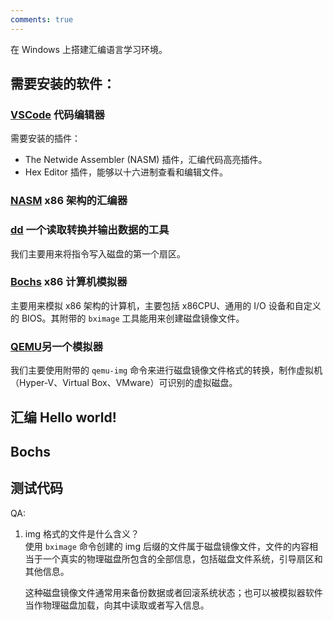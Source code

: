 ```yaml
---
comments: true
---
```


在 Windows 上搭建汇编语言学习环境。

## 需要安装的软件：
### [VSCode](https://code.visualstudio.com/) 代码编辑器
需要安装的插件：

 - The Netwide Assembler (NASM) 插件，汇编代码高亮插件。
 - Hex Editor 插件，能够以十六进制查看和编辑文件。

### [NASM](https://nasm.us/) x86 架构的汇编器

### [dd](http://www.chrysocome.net/dd) 一个读取转换并输出数据的工具
我们主要用来将指令写入磁盘的第一个扇区。

### [Bochs](https://bochs.sourceforge.io/) x86 计算机模拟器
主要用来模拟 x86 架构的计算机，主要包括 x86CPU、通用的 I/O 设备和自定义的 BIOS。其附带的 `bximage` 工具能用来创建磁盘镜像文件。

### [QEMU](https://www.qemu.org/)另一个模拟器
我们主要使用附带的 `qemu-img` 命令来进行磁盘镜像文件格式的转换，制作虚拟机（Hyper-V、Virtual Box、VMware）可识别的虚拟磁盘。

## 汇编 Hello world!

## Bochs 

## 测试代码

QA:

1. img 格式的文件是什么含义？  
      使用 `bximage` 命令创建的 img 后缀的文件属于磁盘镜像文件，文件的内容相当于一个真实的物理磁盘所包含的全部信息，包括磁盘文件系统，引导扇区和其他信息。
      
      这种磁盘镜像文件通常用来备份数据或者回滚系统状态；也可以被模拟器软件当作物理磁盘加载，向其中读取或者写入信息。